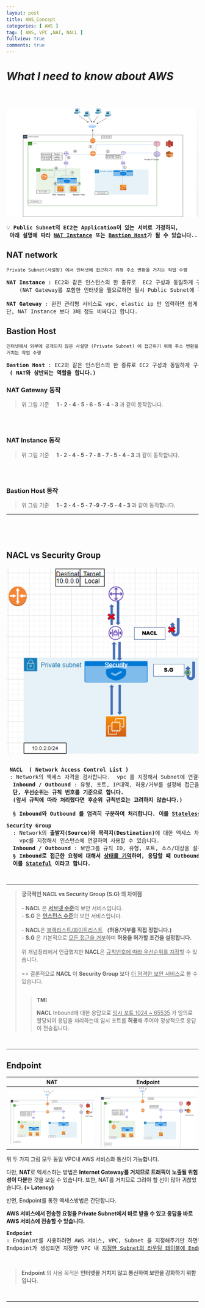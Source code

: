 ```yaml
---
layout: post
title: AWS_Concept
categories: [ AWS ]
tag: [ AWS, VPC ,NAT, NACL ]
fullview: true
comments: true
---
```


# ***What I need to know about AWS***

<br><br>

![VPC](/assets/images/VPC3.png)

<aside><pre>
💡 <b>Public Subnet의 EC2는 Application이 있는 서버로 가정하되, 
 아래 설명에 따라 <ins>NAT Instance</ins> 또는 <ins>Bastion Host</ins>가 될 수 있습니다..</b>
</pre></aside>

## **NAT network** 
`Private Subnet(사설망) 에서 인터넷에 접근하기 위해 주소 변환을 거치는 작업 수행`

<pre>
<b>NAT Instance</b> : EC2와 같은 인스턴스의 한 종류로  EC2 구성과 동일하게 구성하며, 인터넷으로부터 요청을 받으므로 Public Subnet에 구성합니다.
    (NAT Gateway를 포함한 인터넷을 필요로하면 필시 Public Subnet에 구성해야 합니다.)

<b>NAT Gateway</b> : 완전 관리형 서비스로 vpc, elastic ip 만 입력하면 쉽게 인터넷에 접근할 수 있습니다. 
단, NAT Instance 보다 3배 정도 비싸다고 합니다.
</pre>

## **Bastion Host**
`인터넷에서 외부에 공개되지 않은 사설망 (Private Subnet) 에 접근하기 위해 주소 변환을 거치는 작업 수행` 

<pre>
<b>Bastion Host</b> : EC2와 같은 인스턴스의 한 종류로 EC2 구성과 동일하게 구성하며, 인터넷으로부터 요청을 받으므로 Public Subnet에 구성합니다.
 <b>( NAT와 상반되는 역할을 합니다.)</b>
</pre>

### **NAT Gateway 동작** 

>위 그림 기준 &nbsp;&nbsp;&nbsp; <b>1 - 2 - 4 - 5 - 6 - 5 - 4 - 3 </b> 과 같이 동작합니다.

<br><br>
### **NAT Instance 동작**
>위 그림 기준 &nbsp;&nbsp;&nbsp;<b> 1 - 2 - 4 - 5 - 7 - 8 - 7 - 5 - 4 - 3 </b> 과 같이 동작합니다. 

<br><br>
### **Bastion Host 동작**
>위 그림 기준 &nbsp;&nbsp;&nbsp;<b> 1 - 2 - 4 - 5 - 7 -9 -7 -5 - 4 - 3 </b> 과 같이 동작합니다. 

--- 

<br><br><br>

## **NACL vs Security Group**

![NACL&Security Group](/assets/images/NACL_SG.png)

<pre>

 <b>NACL  ( Network Access Control List )</b>
 : Network의 엑세스 자격을 검사합니다.  vpc 를 지정해서 Subnet에 연결하여 사용합니다.
  <b>Inbound / Outbound</b> : 유형, 포트, IP대역, 허용/거부를 설정해 접근을 제어합니다.
  <strong>단, 우선순위는 규칙 번호를 기준으로 합니다. 
  (앞서 규칙에 따라 처리했다면 후순위 규칙번호는 고려하지 않습니다.)</strong> <br>
  <strong>§ Inbound와 Outbound 를 엄격히 구분하여 처리합니다. 이를 <ins>Stateless</ins> 라고합니다. </strong>
</pre>
<pre>
<b>Security Group</b>
  : Network의 <b>출발지(Source)와 목적지(Destination)</b>에 대한 엑세스 자격을 검사합니다. 
    vpc를 지정해서 인스턴스에 연결하여 사용할 수 있습니다. 
  <b>Inbound / Outbound</b> : 보안그룹 규칙 ID, 유형, 포트, 소스/대상을 설정해 접근을 제어합니다.
  <strong>§ Inbound로 접근한 요청에 대해서 <ins>상태를 기억</ins>하며, 응답할 때 Outbound 규칙과 상관없이 전송합니다.
  이를 <ins>Stateful</ins> 이라고 합니다.</strong>
</pre>
<br>

---

> **궁극적인 NACL vs Security Group (S.G) 의 차이점**
> <br><br>- <b>NACL</b> 은 <b><ins>서브넷 수준</ins></b>의 보안 서비스입니다.
> <br>- <b>S.G</b> 은 <b><ins>인스턴스 수준</ins></b>의 보안 서비스입니다.
><br><br>- <b>NACL</b>은 <ins>블랙리스트/화이트리스트</ins>&nbsp;&nbsp;&nbsp;<strong>(허용/거부를 직접 정합니다.)</strong>
><br>- <b>S.G</b> 은 기본적으로 <ins>모든 접근을 거부</ins>하며 <strong>허용을 허가할 조건을 설정합니다.</strong>
><br><br>위 개념정리에서 언급했지만 <b>NACL</b>은 <ins>규칙번호에 따라 우선순위를 지정</ins>할 수 있습니다.
><br><br> => 결론적으로 <b>NACL</b> 이 <b>Security Group</b> 보다 <ins>더 엄격한 보안 서비스</ins>로 볼 수 있습니다. <br><br>
>> <strong>TMI</strong>
>>
>> <b>NACL</b> Inbound에 대한 응답으로 <ins>임시 포트 1024 ~ 65535</ins> 가 임의로 할당되어 응답을 처리하는데 임시 포트를 <b>허용</b>해 주어야 정상적으로 응답이 전송됩니다. 

<br>

---


## **Endpoint**

|NAT|Endpoint|
|--|--|
|![Access via NAT](/assets/images/Private_NAT_AWS.png)|![Access via Endpoint](/assets/images/Private_Endpoint_AWS.png)|

위 두 가지 그림 모두 동일 VPC내 AWS 서비스와 통신이 가능합니다.

다만, <b>NAT</b>로 엑세스하는 방법은 <strong>Internet Gateway를 거치므로 트래픽이 노출될 위험성이 다분</strong>한 것을 보실 수 있습니다. 
또한, NAT를 거치므로 그려야 할 선이 많아 귀찮았습니다. <b>(= Latency)</b>

반면, Endpoint를 통한 엑세스방법은 간단합니다.

<strong>AWS 서비스에서 전송한 요청을 Private Subnet에서 바로 받을 수 있고 응답을 바로 AWS 서비스에 전송할 수 있습니다. </strong>
<pre>
<b>Endpoint</b>  
: Endpoint를 사용하려면 AWS 서비스, VPC, Subnet 을 지정해주기만 하면됩니다. 
Endpoint가 생성되면 지정한 VPC 내 <ins>지정한 Subnet의 라우팅 테이블에 Endpoint 주소가 생성됩니다.</ins>
</pre>

<br>

> <b>Endpoint</b> 의 사용 목적은 <strong>인터넷을 거치지 않고 통신하여 보안을 강화하기 위함입니다.</strong>

<br>

---



